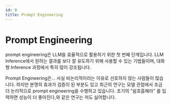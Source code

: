 ```yaml
---
id: 0
title: Prompt Engineering
---
```

# Prompt Engineering

prompt engineering은 LLM을 효율적으로 활용하기 위한 첫 번째 단계입니다. LLM Inference에서 원하는 결과를 보다 잘 유도하기 위해 사용할 수 있는 기법들이며, 대화형 Inference 과정에서 특히 많이 강조됩니다.

Prompt Engineering은... 사실 비논리적이라는 이유로 선호하지 않는 사람들이 많습니다. 하지만 분명히 효과가 검증이 된 부분도 있고 최근의 연구는 모델 관점에서 조금 더 논리적으로 prompt engineering을 수행하고 있습니다. 초기의 "쉼호흠해라" 를 입력하면 성능이 더 좋아진다,와 같은 연구는 저도 싫어합니다.
